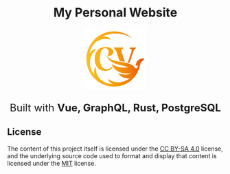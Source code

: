 <h1 align="center">My Personal Website</h1>

<p align="center">
  <img src="./.github/images/logo.png" alt="Logo">
</p>

<p align="center" style="font-size: 1.5rem">Built with <b>Vue, GraphQL, Rust, PostgreSQL</b></p>

## License

The content of this project itself is licensed under the [CC BY-SA 4.0](https://creativecommons.org/licenses/by-sa/4.0/) license, and the underlying source code used to format and display that content is licensed under the [MIT](./LICENSE) license.
